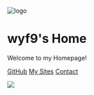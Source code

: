 ![logo](https://ghsrc.wyf9.top/favicon.png)

# wyf9's Home

Welcome to my Homepage!

[GitHub](https://github.com/wyf9)
[My Sites](/sites.md)
[Contact](/contact.md)

![](https://ghsrc.wyf9.top/img13zipped.jpg)